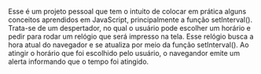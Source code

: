 Esse é um projeto pessoal que tem o intuito de colocar em prática alguns conceitos aprendidos em JavaScript, principalmente a função setInterval().
Trata-se de um despertador, no qual o usuário pode escolher um horário e pedir para rodar um relógio que será impresso na tela. Esse relógio busca a hora atual do navegador e se atualiza por meio da função setInterval(). Ao atingir o horário que foi escolhido pelo usuário, o navegandor emite um alerta informando que o tempo foi atingido.
